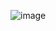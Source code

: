 ![image](https://user-images.githubusercontent.com/81957859/193871696-5a0568fb-9f14-4fcc-b917-5045f9347716.png)
